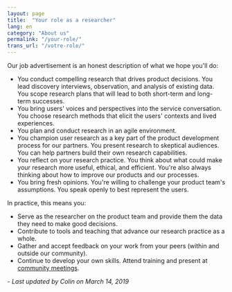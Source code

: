 ```yaml
---
layout: page
title:  "Your role as a researcher"
lang: en
category: "About us"
permalink: "/your-role/"
trans_url: "/votre-role/"
---
```


Our job advertisement is an honest description of what we hope you'll do:

*   You conduct compelling research that drives product decisions. You lead discovery interviews, observation, and analysis of existing data. You scope research plans that will lead to both short-term and long-term successes.
*   You bring users' voices and perspectives into the service conversation. You choose research methods that elicit the users' contexts and lived experiences.
*   You plan and conduct research in an agile environment.
*   You champion user research as a key part of the product development process for our partners. You present research to skeptical audiences. You can help partners build their own research capabilities.
*   You reflect on your research practice. You think about what could make your research more useful, ethical, and efficient. You're also always thinking about how to improve our products and our processes.
*   You bring fresh opinions. You're willing to challenge your product team's assumptions. You speak openly to best represent the users.

In practice, this means you:

* Serve as the researcher on the product team and provide them the data they need to make good decisions.
* Contribute to tools and teaching that advance our research practice as a whole.
* Gather and accept feedback on your work from your peers (within and outside our community).
* Continue to develop your own skills. Attend training and present at [community meetings]({{site.baseurl}}/team-meetings).

_- Last updated by Colin on March 14, 2019_

